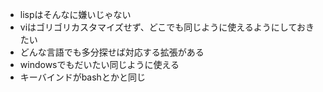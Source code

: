 * lispはそんなに嫌いじゃない
* viはゴリゴリカスタマイズせず、どこでも同じように使えるようにしておきたい
* どんな言語でも多分探せば対応する拡張がある
* windowsでもだいたい同じように使える
* キーバインドがbashとかと同じ

